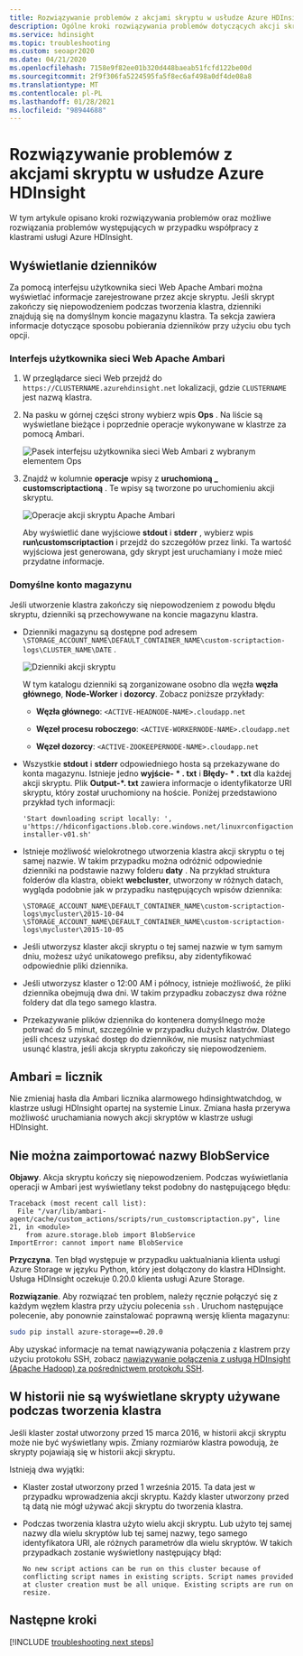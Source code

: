 ```yaml
---
title: Rozwiązywanie problemów z akcjami skryptu w usłudze Azure HDInsight
description: Ogólne kroki rozwiązywania problemów dotyczących akcji skryptów w usłudze Azure HDInsight.
ms.service: hdinsight
ms.topic: troubleshooting
ms.custom: seoapr2020
ms.date: 04/21/2020
ms.openlocfilehash: 7158e9f82ee01b320d448baeab51fcfd122be00d
ms.sourcegitcommit: 2f9f306fa5224595fa5f8ec6af498a0df4de08a8
ms.translationtype: MT
ms.contentlocale: pl-PL
ms.lasthandoff: 01/28/2021
ms.locfileid: "98944688"
---
```

# <a name="troubleshoot-script-actions-in-azure-hdinsight"></a>Rozwiązywanie problemów z akcjami skryptu w usłudze Azure HDInsight

W tym artykule opisano kroki rozwiązywania problemów oraz możliwe rozwiązania problemów występujących w przypadku współpracy z klastrami usługi Azure HDInsight.

## <a name="viewing-logs"></a>Wyświetlanie dzienników

Za pomocą interfejsu użytkownika sieci Web Apache Ambari można wyświetlać informacje zarejestrowane przez akcje skryptu. Jeśli skrypt zakończy się niepowodzeniem podczas tworzenia klastra, dzienniki znajdują się na domyślnym koncie magazynu klastra. Ta sekcja zawiera informacje dotyczące sposobu pobierania dzienników przy użyciu obu tych opcji.

### <a name="apache-ambari-web-ui"></a>Interfejs użytkownika sieci Web Apache Ambari

1. W przeglądarce sieci Web przejdź do `https://CLUSTERNAME.azurehdinsight.net` lokalizacji, gdzie `CLUSTERNAME` jest nazwą klastra.

1. Na pasku w górnej części strony wybierz wpis **Ops** . Na liście są wyświetlane bieżące i poprzednie operacje wykonywane w klastrze za pomocą Ambari.

    ![Pasek interfejsu użytkownika sieci Web Ambari z wybranym elementem Ops](./media/troubleshoot-script-action/hdi-apache-ambari-nav.png)

1. Znajdź w kolumnie **operacje** wpisy z **uruchomioną \_ customscriptactioną** . Te wpisy są tworzone po uruchomieniu akcji skryptu.

    ![Operacje akcji skryptu Apache Ambari](./media/troubleshoot-script-action/ambari-script-action.png)

    Aby wyświetlić dane wyjściowe **stdout** i **stderr** , wybierz wpis **run\customscriptaction** i przejdź do szczegółów przez linki. Ta wartość wyjściowa jest generowana, gdy skrypt jest uruchamiany i może mieć przydatne informacje.

### <a name="default-storage-account"></a>Domyślne konto magazynu

Jeśli utworzenie klastra zakończy się niepowodzeniem z powodu błędu skryptu, dzienniki są przechowywane na koncie magazynu klastra.

* Dzienniki magazynu są dostępne pod adresem `\STORAGE_ACCOUNT_NAME\DEFAULT_CONTAINER_NAME\custom-scriptaction-logs\CLUSTER_NAME\DATE` .

    ![Dzienniki akcji skryptu](./media/troubleshoot-script-action/script-action-logs-in-storage.png)

    W tym katalogu dzienniki są zorganizowane osobno dla węzła **węzła głównego**, **Node-Worker** i **dozorcy**. Zobacz poniższe przykłady:

    * **Węzła głównego**: `<ACTIVE-HEADNODE-NAME>.cloudapp.net`

    * **Węzeł procesu roboczego**: `<ACTIVE-WORKERNODE-NAME>.cloudapp.net`

    * **Węzeł dozorcy**: `<ACTIVE-ZOOKEEPERNODE-NAME>.cloudapp.net`

* Wszystkie **stdout** i **stderr** odpowiedniego hosta są przekazywane do konta magazynu. Istnieje jedno **wyjście- \* . txt** i **Błędy- \* . txt** dla każdej akcji skryptu. Plik **Output-*. txt** zawiera informacje o identyfikatorze URI skryptu, który został uruchomiony na hoście. Poniżej przedstawiono przykład tych informacji:

    ```output
    'Start downloading script locally: ', u'https://hdiconfigactions.blob.core.windows.net/linuxrconfigactionv01/r-installer-v01.sh'
    ```

* Istnieje możliwość wielokrotnego utworzenia klastra akcji skryptu o tej samej nazwie. W takim przypadku można odróżnić odpowiednie dzienniki na podstawie nazwy folderu **daty** . Na przykład struktura folderów dla klastra, obiekt **webcluster**, utworzony w różnych datach, wygląda podobnie jak w przypadku następujących wpisów dziennika:

    `\STORAGE_ACCOUNT_NAME\DEFAULT_CONTAINER_NAME\custom-scriptaction-logs\mycluster\2015-10-04` `\STORAGE_ACCOUNT_NAME\DEFAULT_CONTAINER_NAME\custom-scriptaction-logs\mycluster\2015-10-05`

* Jeśli utworzysz klaster akcji skryptu o tej samej nazwie w tym samym dniu, możesz użyć unikatowego prefiksu, aby zidentyfikować odpowiednie pliki dziennika.

* Jeśli utworzysz klaster o 12:00 AM i północy, istnieje możliwość, że pliki dziennika obejmują dwa dni. W takim przypadku zobaczysz dwa różne foldery dat dla tego samego klastra.

* Przekazywanie plików dziennika do kontenera domyślnego może potrwać do 5 minut, szczególnie w przypadku dużych klastrów. Dlatego jeśli chcesz uzyskać dostęp do dzienników, nie musisz natychmiast usunąć klastra, jeśli akcja skryptu zakończy się niepowodzeniem.

## <a name="ambari-watchdog"></a>Ambari = licznik

Nie zmieniaj hasła dla Ambari licznika alarmowego hdinsightwatchdog, w klastrze usługi HDInsight opartej na systemie Linux. Zmiana hasła przerywa możliwość uruchamiania nowych akcji skryptów w klastrze usługi HDInsight.

## <a name="cant-import-name-blobservice"></a>Nie można zaimportować nazwy BlobService

__Objawy__. Akcja skryptu kończy się niepowodzeniem. Podczas wyświetlania operacji w Ambari jest wyświetlany tekst podobny do następującego błędu:

```
Traceback (most recent call list):
  File "/var/lib/ambari-agent/cache/custom_actions/scripts/run_customscriptaction.py", line 21, in <module>
    from azure.storage.blob import BlobService
ImportError: cannot import name BlobService
```

__Przyczyna__. Ten błąd występuje w przypadku uaktualniania klienta usługi Azure Storage w języku Python, który jest dołączony do klastra HDInsight. Usługa HDInsight oczekuje 0.20.0 klienta usługi Azure Storage.

__Rozwiązanie__. Aby rozwiązać ten problem, należy ręcznie połączyć się z każdym węzłem klastra przy użyciu polecenia `ssh` . Uruchom następujące polecenie, aby ponownie zainstalować poprawną wersję klienta magazynu:

```bash
sudo pip install azure-storage==0.20.0
```

Aby uzyskać informacje na temat nawiązywania połączenia z klastrem przy użyciu protokołu SSH, zobacz [nawiązywanie połączenia z usługą HDInsight (Apache Hadoop) za pośrednictwem protokołu SSH](hdinsight-hadoop-linux-use-ssh-unix.md).

## <a name="history-doesnt-show-the-scripts-used-during-cluster-creation"></a>W historii nie są wyświetlane skrypty używane podczas tworzenia klastra

Jeśli klaster został utworzony przed 15 marca 2016, w historii akcji skryptu może nie być wyświetlany wpis. Zmiany rozmiarów klastra powodują, że skrypty pojawiają się w historii akcji skryptu.

Istnieją dwa wyjątki:

* Klaster został utworzony przed 1 września 2015. Ta data jest w przypadku wprowadzenia akcji skryptu. Każdy klaster utworzony przed tą datą nie mógł używać akcji skryptu do tworzenia klastra.

* Podczas tworzenia klastra użyto wielu akcji skryptu. Lub użyto tej samej nazwy dla wielu skryptów lub tej samej nazwy, tego samego identyfikatora URI, ale różnych parametrów dla wielu skryptów. W takich przypadkach zostanie wyświetlony następujący błąd:

    ```
    No new script actions can be run on this cluster because of conflicting script names in existing scripts. Script names provided at cluster creation must be all unique. Existing scripts are run on resize.
    ```

## <a name="next-steps"></a>Następne kroki

[!INCLUDE [troubleshooting next steps](../../includes/hdinsight-troubleshooting-next-steps.md)]